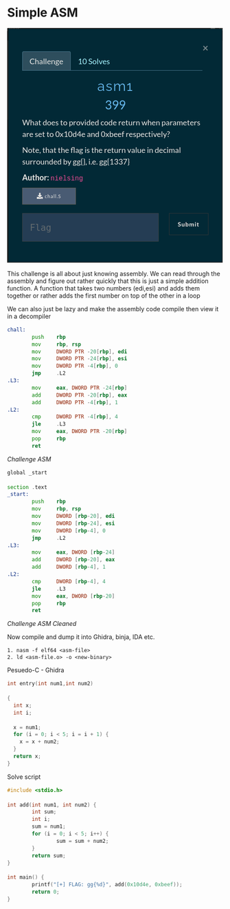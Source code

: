 # Simple ASM

![chal](challenge.png)

This challenge is all about just knowing assembly. We can read through the assembly
and figure out rather quickly that this is just a simple addition function.
A function that takes two numbers (edi,esi) and adds them together or rather
adds the first number on top of the other in a loop

We can also just be lazy and make the assembly code compile then view it in a decompiler

```asm
chall:
        push    rbp
        mov     rbp, rsp
        mov     DWORD PTR -20[rbp], edi
        mov     DWORD PTR -24[rbp], esi
        mov     DWORD PTR -4[rbp], 0
        jmp     .L2
.L3:
        mov     eax, DWORD PTR -24[rbp]
        add     DWORD PTR -20[rbp], eax
        add     DWORD PTR -4[rbp], 1
.L2:
        cmp     DWORD PTR -4[rbp], 4
        jle     .L3
        mov     eax, DWORD PTR -20[rbp]
        pop     rbp
        ret

```
*Challenge ASM*

```asm
global _start

section .text
_start:
        push    rbp
        mov     rbp, rsp
        mov     DWORD [rbp-20], edi
        mov     DWORD [rbp-24], esi
        mov     DWORD [rbp-4], 0
        jmp     .L2
.L3:
        mov     eax, DWORD [rbp-24]
        add     DWORD [rbp-20], eax
        add     DWORD [rbp-4], 1
.L2:
        cmp     DWORD [rbp-4], 4
        jle     .L3
        mov     eax, DWORD [rbp-20]
        pop     rbp
        ret

```
*Challenge ASM Cleaned*

Now compile and dump it into Ghidra, binja, IDA etc.

```
1. nasm -f elf64 <asm-file>
2. ld <asm-file.o> -o <new-binary>
```

Pesuedo-C - Ghidra

```C
int entry(int num1,int num2)

{
  int x;
  int i;
  
  x = num1;
  for (i = 0; i < 5; i = i + 1) {
    x = x + num2;
  }
  return x;
}
```

Solve script
```C
#include <stdio.h>

int add(int num1, int num2) {
        int sum;
        int i;
        sum = num1;
        for (i = 0; i < 5; i++) {
                sum = sum + num2;
        }
        return sum;
}

int main() {
        printf("[+] FLAG: gg{%d}", add(0x10d4e, 0xbeef));
        return 0;
}

```